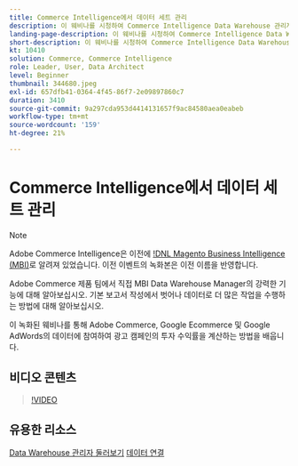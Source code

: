 ```yaml
---
title: Commerce Intelligence에서 데이터 세트 관리
description: 이 웨비나를 시청하여 Commerce Intelligence Data Warehouse 관리자의 강력한 기능 중 일부에 대해 알아보십시오.
landing-page-description: 이 웨비나를 시청하여 Commerce Intelligence Data Warehouse 관리자의 강력한 기능 중 일부에 대해 알아보십시오.
short-description: 이 웨비나를 시청하여 Commerce Intelligence Data Warehouse 관리자의 강력한 기능 중 일부에 대해 알아보십시오.
kt: 10410
solution: Commerce, Commerce Intelligence
role: Leader, User, Data Architect
level: Beginner
thumbnail: 344680.jpeg
exl-id: 657dfb41-0364-4f45-86f7-2e09897860c7
duration: 3410
source-git-commit: 9a297cda953d4414131657f9ac84580aea0eabeb
workflow-type: tm+mt
source-wordcount: '159'
ht-degree: 21%

---
```


# Commerce Intelligence에서 데이터 세트 관리

>[!NOTE]
>
>Adobe Commerce Intelligence은 이전에 [!DNL Magento Business Intelligence (MBI)](으)로 알려져 있었습니다. 이전 이벤트의 녹화본은 이전 이름을 반영합니다.

Adobe Commerce 제품 팀에서 직접 MBI Data Warehouse Manager의 강력한 기능에 대해 알아보십시오. 기본 보고서 작성에서 벗어나 데이터로 더 많은 작업을 수행하는 방법에 대해 알아보십시오.

이 녹화된 웨비나를 통해 Adobe Commerce, Google Ecommerce 및 Google AdWords의 데이터에 참여하여 광고 캠페인의 투자 수익률을 계산하는 방법을 배웁니다.

## 비디오 콘텐츠

>[!VIDEO](https://video.tv.adobe.com/v/344680?quality=12&learn=on)

## 유용한 리소스

[Data Warehouse 관리자 둘러보기](https://experienceleague.adobe.com/docs/commerce-business-intelligence/mbi/analyze/warehouse-manager/tour-dwm.html)
[데이터 연결](https://experienceleague.adobe.com/docs/commerce-business-intelligence/mbi/analyze/connecting/connecting-data.html)

